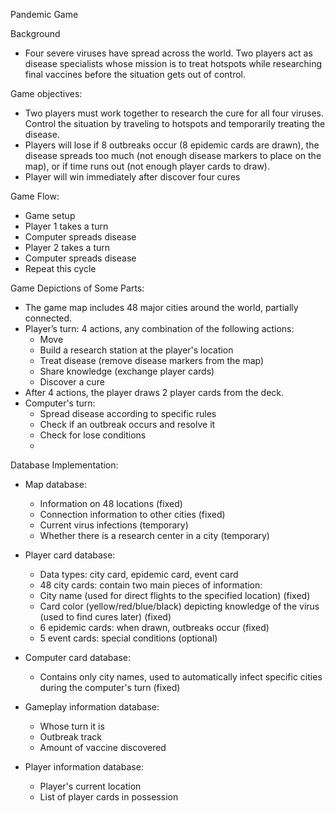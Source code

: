 Pandemic Game

Background
  - Four severe viruses have spread across the world. Two players act as disease specialists whose mission is to treat hotspots while researching final vaccines before the situation gets out of control.
    
Game objectives:
  - Two players must work together to research the cure for all four viruses.
    Control the situation by traveling to hotspots and temporarily treating the disease.
  - Players will lose if 8 outbreaks occur (8 epidemic cards are drawn),
    the disease spreads too much (not enough disease markers to place on the map),
    or if time runs out (not enough player cards to draw).
  - Player will win immediately after discover four cures 
    
Game Flow:
  - Game setup
  - Player 1 takes a turn
  - Computer spreads disease
  - Player 2 takes a turn
  - Computer spreads disease
  - Repeat this cycle

Game Depictions of Some Parts:
  - The game map includes 48 major cities around the world, partially connected.
  - Player’s turn: 4 actions, any combination of the following actions:
    + Move
    + Build a research station at the player's location
    + Treat disease (remove disease markers from the map)
    + Share knowledge (exchange player cards)
    + Discover a cure
  - After 4 actions, the player draws 2 player cards from the deck.
  - Computer's turn:
    + Spread disease according to specific rules
    + Check if an outbreak occurs and resolve it
    + Check for lose conditions
    + 
Database Implementation:
  - Map database:
    + Information on 48 locations (fixed)
    + Connection information to other cities (fixed)
    + Current virus infections (temporary)
    + Whether there is a research center in a city (temporary)
      
  - Player card database:
    + Data types: city card, epidemic card, event card
    + 48 city cards: contain two main pieces of information:
    + City name (used for direct flights to the specified location) (fixed)
    + Card color (yellow/red/blue/black) depicting knowledge of the virus (used to find cures later) (fixed)
    + 6 epidemic cards: when drawn, outbreaks occur (fixed)
    + 5 event cards: special conditions (optional)
      
  - Computer card database:
    + Contains only city names, used to automatically infect specific cities during the computer's turn (fixed)
      
  - Gameplay information database:
    + Whose turn it is
    + Outbreak track
    + Amount of vaccine discovered
      
  - Player information database:
    + Player's current location
    + List of player cards in possession


